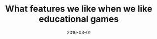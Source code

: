 ---
types: ["publication"]
date: 2016-03-01
layout: publication
publication_types: "conference presentation"
title: "What features we like when we like educational games"
co-authors: ["Matt Koehler","Liz Owens Boltz"]
outlets: ["Society for Information Technology and Teacher Education"]
projects: ["player reviews of games"]
topics: ["games","analog games","educational games","niche online platforms"]
methods: ["digital methods","Geekdo API"]
link: ""
link_type: "" 
summary: ""
citation: "<strong>Greenhalgh</strong>, S. P., Koehler, M. J., & Boltz, L. O. (2016). What features we like when we like educational games. In G. Chamblee & L. Langlub (Eds.), <em>Proceedings of Society for Information Technology & Teacher Education International Conference 2016</em> (pp. 554-561). Waynesville, NC: Association for the Advancement of Computing in Education (AACE)."
---